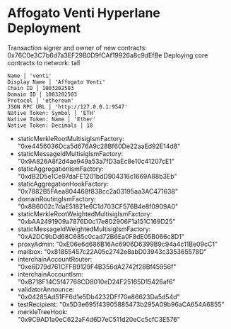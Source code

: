 # Affogato Venti Hyperlane Deployment

Transaction signer and owner of new contracts: 0x76C0e3C7b6d7a3EF29B0D9fCAf19926a8c9dEfBe
Deploying core contracts to network: tall

```
Name │ 'venti'
Display Name │ 'Affogato Venti'
Chain ID │ 1003202503
Domain ID │ 1003202503
Protocol │ 'ethereum'
JSON RPC URL │ 'http://127.0.0.1:9547'
Native Token: Symbol │ 'ETH'
Native Token: Name │ 'Ether'
Native Token: Decimals │ 18
```

- staticMerkleRootMultisigIsmFactory: "0xe4456036Dca5d676A9c28Bf60De22aaEd92E14d8"
- staticMessageIdMultisigIsmFactory: "0x9A826A8f2d4ae949a53a7fD3aEc8e10c41207cE1"
- staticAggregationIsmFactory: "0xdB2D5e1Ce97daFE1201bdD904316c1669A88b3Eb"
- staticAggregationHookFactory: "0x7882B5FAea804468f838cc2a03195aa3AC471638"
- domainRoutingIsmFactory: "0x8B6002c7daE51821e6C1d703CF576B4e8f0909A0"
- staticMerkleRootWeightedMultisigIsmFactory: "0xbAA2491909a7876D0c17e802906F1a151C169D25"
- staticMessageIdWeightedMultisigIsmFactory: "0xA2DC9bDd68C685c0cad72B6Ea0F8dE05B066c8D1"
- proxyAdmin: "0xE06e6d686B16Ac6906D6399B9c94a4c11Be09cC1"
- mailbox: "0x81855457c22A05c2742e8abD03943c335365578D"
- interchainAccountRouter: "0xe6D79d761CFFB9129F4B356dA2742f28Bf45956f"
- interchainAccountIsm: "0xB718F14C5f47768CD8010eD24F25165D15426af6"
- validatorAnnounce: "0x04285Ad51FF6d1e5Db4232DFf70e86623Da5d54d"
- testRecipient: "0x5D3e695f43905885473b295A09b96aCA654A6855"
- merkleTreeHook: "0x9C9AD1a0eC622aF4d6D7eC511d20eCc5cfC3E576"
